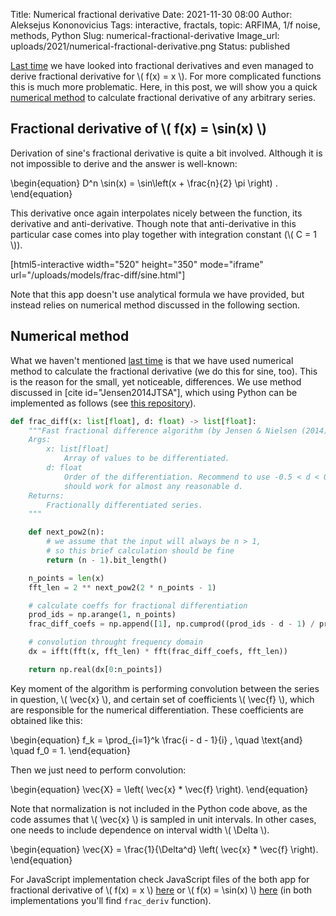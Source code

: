 Title: Numerical fractional derivative
Date: 2021-11-30 08:00
Author: Aleksejus Kononovicius
Tags: interactive, fractals, topic: ARFIMA, 1/f noise, methods, Python
Slug: numerical-fractional-derivative
Image_url: uploads/2021/numerical-fractional-derivative.png
Status: published

[Last time]({filename}/articles/2021/fractional-derivatives.md) we have
looked into fractional derivatives and even managed to derive fractional
derivative for \\\( f(x) = x \\\). For more complicated functions this is
much more problematic. Here, in this post, we will show you a quick
[numerical method](/tag/methods/) to calculate fractional derivative of any
arbitrary series.
<!--more-->

## Fractional derivative of \\\( f(x) = \sin(x) \\\)

Derivation of sine's fractional derivative is quite a bit involved. Although
it is not impossible to derive and the answer is well-known:

\begin{equation}
    D^n \sin(x) = \sin\left(x + \frac{n}{2} \pi \right) . 
\end{equation}

This derivative once again interpolates nicely between the function, its
derivative and anti-derivative. Though note that anti-derivative in this
particular case comes into play together with integration constant
(\\\( C = 1 \\\)).

[html5-interactive width="520" height="350" mode="iframe"
url="/uploads/models/frac-diff/sine.html"]

Note that this app doesn't use analytical formula we have provided, but
instead relies on numerical method discussed in the following section.

## Numerical method

What we haven't mentioned [last
time]({filename}/articles/2021/fractional-derivatives.md) is that we have
used numerical method to calculate the fractional derivative (we do this for
sine, too). This is the reason for the small, yet noticeable, differences.
We use method discussed in [cite id="Jensen2014JTSA"], which using Python
can be implemented as follows (see [this
repository](https://github.com/akononovicius/arfima)).

```python
def frac_diff(x: list[float], d: float) -> list[float]:
    """Fast fractional difference algorithm (by Jensen & Nielsen (2014)).
    Args:
        x: list[float]
            Array of values to be differentiated.
        d: float
            Order of the differentiation. Recommend to use -0.5 < d < 0.5, but
            should work for almost any reasonable d.
    Returns:
        Fractionally differentiated series.
    """

    def next_pow2(n):
        # we assume that the input will always be n > 1,
        # so this brief calculation should be fine
        return (n - 1).bit_length()

    n_points = len(x)
    fft_len = 2 ** next_pow2(2 * n_points - 1)

    # calculate coeffs for fractional differentiation
    prod_ids = np.arange(1, n_points)
    frac_diff_coefs = np.append([1], np.cumprod((prod_ids - d - 1) / prod_ids))

    # convolution throught frequency domain
    dx = ifft(fft(x, fft_len) * fft(frac_diff_coefs, fft_len))

    return np.real(dx[0:n_points])
```

Key moment of the algorithm is performing convolution between the series in
question, \\\( \vec{x} \\\), and certain set of coefficients \\\( \vec{f} \\\),
which are responsible for the numerical differentiation. These coefficients
are obtained like this:

\begin{equation}
    f_k = \prod_{i=1}^k \frac{i - d - 1}{i} , \quad \text{and} \quad f_0 = 1.
\end{equation}

Then we just need to perform convolution:

\begin{equation}
    \vec{X} = \left( \vec{x} * \vec{f} \right). 
\end{equation}

Note that normalization is not included in the Python code above, as the
code assumes that \\\( \vec{x} \\\) is sampled in unit intervals. In other
cases, one needs to include dependence on interval width \\\( \Delta \\\).

\begin{equation}
    \vec{X} = \frac{1}{\Delta^d} \left( \vec{x} * \vec{f} \right). 
\end{equation}

For JavaScript implementation check JavaScript files of the both app for
fractional derivative of \\\( f(x) = x \\\)
[here](https://github.com/physrisk/website-source/blob/main/uploads/models/frac-diff/index.js) or \\\( f(x) = \sin(x) \\\)
[here](https://github.com/physrisk/website-source/blob/main/uploads/models/frac-diff/sine.js) (in both implementations you'll
find `frac_deriv` function).
